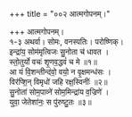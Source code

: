 +++
title = "००२ आत्मगोपनम्।"

+++
आत्मगोपनम्।  
१-३ अथर्वा। सोमः, वनस्पतिः। परोष्णिक्।  
इन्द्रा॑य॒ सोम॑मृत्विजः सु॒नोता च॑ धावत ।  
स्तो॒तुर्यो वचः॑ शृ॒णव॒द्धवं॑ च मे ॥१॥  
आ यं वि॒शन्तीन्द॑वो॒ वयो॒ न वृ॒क्षमन्ध॑सः ।  
विर॑प्शि॒न् विमृधो॑ जहि रक्ष॒स्विनीः॑ ॥२॥  
सु॒नोता॑ सोम॒पाव्ने॑ सोम॒मिन्द्रा॑य व॒ज्रिणे॑ ।  
युवा॒ जेतेशा॑नः॒ स पु॑रुष्टु॒तः ॥३॥